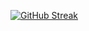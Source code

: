 [![GitHub Streak](https://streak-stats.demolab.com?user=DeveloperRowan&theme=dark)](https://git.io/streak-stats)
